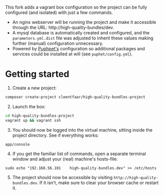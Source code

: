 This fork adds a vagrant box configuration so the project can be fully configured (and isolated) with just a few commands.
- An nginx webserver will be running the project and make it accessible through the URL: http://high-quality-bundles/dev.
- A mysql database is automatically created and configured, and the `parameters.yml.dist` file was adjusted to inherit
these values making further (manual) configuration unnecessary.
- Powered by [Puphpet's](http://www.puphpet.com) configuration so additional packages and services could be installed at
will (see `puphet/config.yml`).


# Getting started

1) Create a new project:

```sh
composer create-project cleentfaar/high-quality-bundles-project
```

2) Launch the box:

```sh
cd high-quality-bundles-project
vagrant up && vagrant ssh
```

3) You should now be logged into the virtual machine, sitting inside the project directory. See if everything works:
```sh
app/console
```

4) If you get the familiar list of commands, open a separate terminal window and adjust your (real) machine's hosts-file:
```
sudo echo "192.168.56.101    high-quality-bundles.dev" >> /etc/hosts
```

5) The project should now be accessible by visiting `http://high-quality-bundles.dev`.
   If it isn't, make sure to clear your browser cache or restart it.
